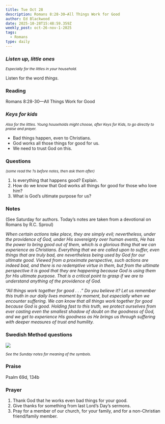 ```yaml
---
title: Tue Oct 28
description: Romans 8:28-30—All Things Work for Good
author: Ed Blackwood
date: 2025-10-28T15:48:59.359Z
weekly_post: oct-26-nov-1-2025
tags:
  - Romans
type: daily
---
```

### *Listen up, little ones*

<div><small><i>Especially for the littles in your household.</i></small></div>

Listen for the word *things*.

### Reading

Romans 8:28-30—All Things Work for Good

### *Keys for kids*

<div><small><i>Also for the littles. Young households might choose, after Keys for Kids, to go directly to praise and prayer.</i></small></div>

* Bad things happen, even to Christians.
* God works all those things for good for us.
* We need to trust God on this.

### Questions

<div><small><i>(some read the ?s before notes, then ask them after)</i></small></div>

1. Is everything that happens good? Explain.
2. How do we know that God works all things for good for those who love him?
3. What is God’s ultimate purpose for us?

### Notes

(See Saturday for authors. Today’s notes are taken from a devotional on Romans by R.C. Sproul)	 

*When certain actions take place, they are simply evil; nevertheless, under the providence of God, under His sovereignty over human events, He has the power to bring good out of them, which is a glorious thing that we can experience as Christians. Everything that we are called upon to suffer, even things that are truly bad, are nevertheless being used by God for our ultimate good. Viewed from a proximate perspective, such actions are indeed bad, and there is no redemptive virtue in them, but from the ultimate perspective it is good that they are happening because God is using them for His ultimate purpose. That is a critical point to grasp if we are to understand anything of the providence of God.*

*“All things work together for good . . .” Do you believe it? Let us remember this truth in our daily lives moment by moment, but especially when we encounter suffering. We can know that all things work together for good because God is good. Holding fast to this truth, we protect ourselves from ever casting even the smallest shadow of doubt on the goodness of God, and we get to experience His goodness as He brings us through suffering with deeper measures of trust and humility.*

### Swedish Method questions

![](/static/img/family_worship_study_ed-swedish_questions.png)

<div><small><i>See the Sunday notes for meaning of the symbols.</i></small></div>

### Praise

P﻿salm 69d, 134b

### Prayer

1. Thank God that he works even bad things for your good.
2. Give thanks for something from last Lord’s Day’s sermons.
3. Pray for a member of our church, for your family, and for a non-Christian friend/family member.